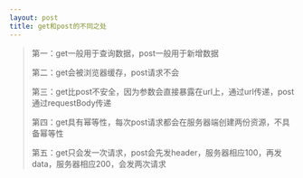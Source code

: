 ```yaml
---
layout: post
title: get和post的不同之处
---
```


> 第一：get一般用于查询数据，post一般用于新增数据
>
> 第二：get会被浏览器缓存，post请求不会
>
> 第三：get比post不安全，因为参数会直接暴露在url上，通过url传递，post通过requestBody传递
>
> 第四：get具有幂等性，每次post请求都会在服务器端创建两份资源，不具备幂等性
>
> 第五：get只会发一次请求，post会先发header，服务器相应100，再发data，服务器相应200，会发两次请求